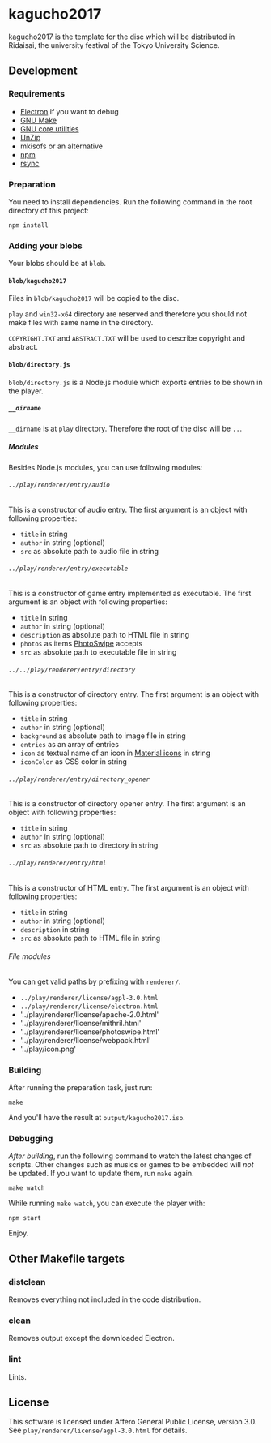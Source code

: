 # kagucho2017

kagucho2017 is the template for the disc which will be distributed in Ridaisai,
the university festival of the Tokyo University Science.

## Development

### Requirements
* [Electron](https://electron.atom.io/) if you want to debug
* [GNU Make](https://www.gnu.org/software/make/)
* [GNU core utilities](https://www.gnu.org/software/coreutils/coreutils.html)
* [UnZip](http://www.info-zip.org/UnZip.html)
* mkisofs or an alternative
* [npm](https://www.npmjs.com/)
* [rsync](https://rsync.samba.org/)

### Preparation
You need to install dependencies. Run the following command in the root
directory of this project:

```
npm install
```

### Adding your blobs

Your blobs should be at `blob`.

#### `blob/kagucho2017`

Files in `blob/kagucho2017` will be copied to the disc.

`play` and `win32-x64` directory are reserved and therefore you should not
make files with same name in the directory.

`COPYRIGHT.TXT` and `ABSTRACT.TXT` will be used to describe copyright and
abstract.

#### `blob/directory.js`

`blob/directory.js` is a Node.js module which exports entries to be shown in
the player.

##### `__dirname`

`__dirname` is at `play` directory. Therefore the root of the disc will be `..`.

##### Modules

Besides Node.js modules, you can use following modules:

###### `../play/renderer/entry/audio`

This is a constructor of audio entry. The first argument is an object with
following properties:

* `title` in string
* `author` in string (optional)
* `src` as absolute path to audio file in string

###### `../play/renderer/entry/executable`

This is a constructor of game entry implemented as executable. The first
argument is an object with following properties:

* `title` in string
* `author` in string (optional)
* `description` as absolute path to HTML file in string
* `photos` as items [PhotoSwipe](http://photoswipe.com) accepts
* `src` as absolute path to executable file in string

###### `../../play/renderer/entry/directory`

This is a constructor of directory entry. The first argument is an object with
following properties:

* `title` in string
* `author` in string (optional)
* `background` as absolute path to image file in string
* `entries` as an array of entries
* `icon` as textual name of an icon in [Material icons](https://material.io/icons/) in string
* `iconColor` as CSS color in string

###### `../play/renderer/entry/directory_opener`

This is a constructor of directory opener entry. The first argument is an object
with following properties:

* `title` in string
* `author` in string (optional)
* `src` as absolute path to directory in string

###### `../play/renderer/entry/html`

This is a constructor of HTML entry. The first argument is an object with
following properties:

* `title` in string
* `author` in string (optional)
* `description` in string
* `src` as absolute path to HTML file in string

###### File modules

You can get valid paths by prefixing with `renderer/`.

* `../play/renderer/license/agpl-3.0.html`
* `../play/renderer/license/electron.html`
* '../play/renderer/license/apache-2.0.html'
* '../play/renderer/license/mithril.html'
* '../play/renderer/license/photoswipe.html'
* '../play/renderer/license/webpack.html'
* '../play/icon.png'

### Building

After running the preparation task, just run:

```
make
```

And you'll have the result at `output/kagucho2017.iso`.

### Debugging

_After building_, run the following command to watch the latest changes of
scripts. Other changes such as musics or games to be embedded will _not_ be
updated. If you want to update them, run `make` again.

```
make watch
```

While running `make watch`, you can execute the player with:

```
npm start
```

Enjoy.

## Other Makefile targets

### distclean
Removes everything not included in the code distribution.

### clean
Removes output except the downloaded Electron.

### lint
Lints.

## License
This software is licensed under Affero General Public License, version 3.0.
See `play/renderer/license/agpl-3.0.html` for details.
